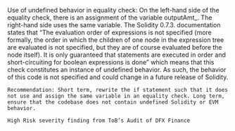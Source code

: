 Use of undefined behavior in equality check: On the left-hand side of the equality check, there is an assignment of the variable outputAmt_. The right-hand side uses the same variable. The Solidity 0.7.3. documentation states that “The evaluation order of expressions is not specified (more formally, the order in which the children of one node in the expression tree are evaluated is not specified, but they are of course evaluated before the node itself). It is only guaranteed that statements are executed in order and short-circuiting for boolean expressions is done” which means that this check constitutes an instance of undefined behavior. As such, the behavior of this code is not specified and could change in a future release of Solidity.

    Recommendation: Short term, rewrite the if statement such that it does not use and assign the same variable in an equality check. Long term, ensure that the codebase does not contain undefined Solidity or EVM behavior.

    High Risk severity finding from ToB’s Audit of DFX Finance